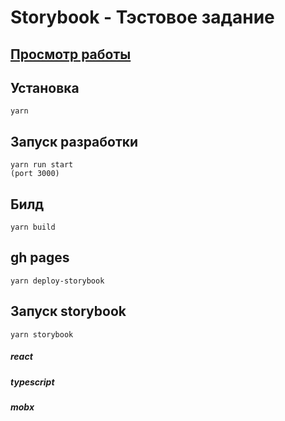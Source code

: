 # Storybook - Тэстовое задание



## [Просмотр работы](https://storybook-ifrtd15za-storytest.vercel.app/)

## Установка
```
yarn
```
## Запуск разработки
```
yarn run start
(port 3000)
```
## Билд 
```
yarn build
```
## gh pages
```
yarn deploy-storybook
```
## Запуск storybook
```
yarn storybook 
```

##### react
##### typescript
##### mobx
